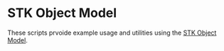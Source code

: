# STK Object Model

These scripts prvoide example usage and utilities using the [STK Object Model](https://help.agi.com/stkdevkit/index.htm).

